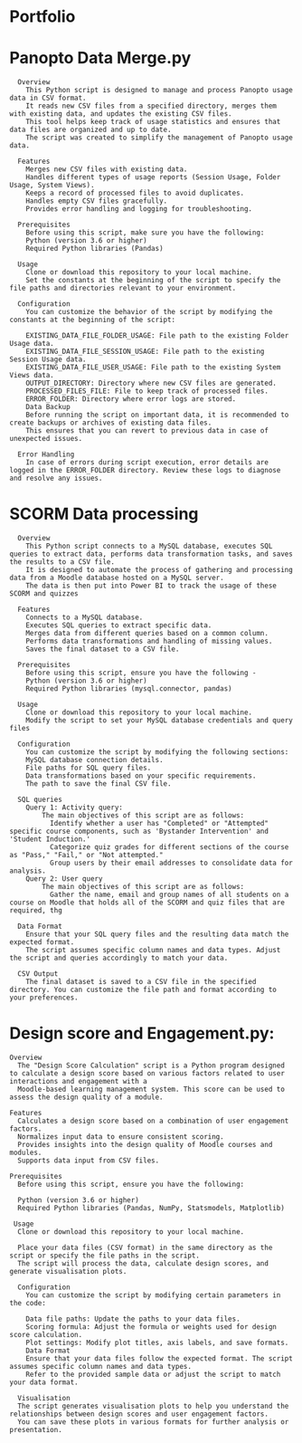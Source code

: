 # Portfolio
  # Panopto Data Merge.py
      Overview
        This Python script is designed to manage and process Panopto usage data in CSV format. 
        It reads new CSV files from a specified directory, merges them with existing data, and updates the existing CSV files. 
        This tool helps keep track of usage statistics and ensures that data files are organized and up to date.
        The script was created to simplify the management of Panopto usage data.
        
      Features
        Merges new CSV files with existing data.
        Handles different types of usage reports (Session Usage, Folder Usage, System Views).
        Keeps a record of processed files to avoid duplicates.
        Handles empty CSV files gracefully.
        Provides error handling and logging for troubleshooting.
        
      Prerequisites
        Before using this script, make sure you have the following:
        Python (version 3.6 or higher)
        Required Python libraries (Pandas)
        
      Usage
        Clone or download this repository to your local machine.
        Set the constants at the beginning of the script to specify the file paths and directories relevant to your environment.
      
      Configuration
        You can customize the behavior of the script by modifying the constants at the beginning of the script:
        
        EXISTING_DATA_FILE_FOLDER_USAGE: File path to the existing Folder Usage data.
        EXISTING_DATA_FILE_SESSION_USAGE: File path to the existing Session Usage data.
        EXISTING_DATA_FILE_USER_USAGE: File path to the existing System Views data.
        OUTPUT_DIRECTORY: Directory where new CSV files are generated.
        PROCESSED_FILES_FILE: File to keep track of processed files.
        ERROR_FOLDER: Directory where error logs are stored.
        Data Backup
        Before running the script on important data, it is recommended to create backups or archives of existing data files. 
        This ensures that you can revert to previous data in case of unexpected issues.
      
      Error Handling
        In case of errors during script execution, error details are logged in the ERROR_FOLDER directory. Review these logs to diagnose and resolve any issues.
  # SCORM Data processing
      Overview
        This Python script connects to a MySQL database, executes SQL queries to extract data, performs data transformation tasks, and saves the results to a CSV file. 
        It is designed to automate the process of gathering and processing data from a Moodle database hosted on a MySQL server.
        The data is then put into Power BI to track the usage of these SCORM and quizzes
        
      Features
        Connects to a MySQL database.
        Executes SQL queries to extract specific data.
        Merges data from different queries based on a common column.
        Performs data transformations and handling of missing values.
        Saves the final dataset to a CSV file.
        
      Prerequisites
        Before using this script, ensure you have the following - 
        Python (version 3.6 or higher)
        Required Python libraries (mysql.connector, pandas)
        
      Usage
        Clone or download this repository to your local machine.
        Modify the script to set your MySQL database credentials and query files

      Configuration
        You can customize the script by modifying the following sections:
        MySQL database connection details.
        File paths for SQL query files.
        Data transformations based on your specific requirements.
        The path to save the final CSV file.

      SQL queries
        Query 1: Activity query:
            The main objectives of this script are as follows:
              Identify whether a user has "Completed" or "Attempted" specific course components, such as 'Bystander Intervention' and 'Student Induction.'
              Categorize quiz grades for different sections of the course as "Pass," "Fail," or "Not attempted."
              Group users by their email addresses to consolidate data for analysis.
        Query 2: User query
            The main objectives of this script are as follows:
              Gather the name, email and group names of all students on a course on Moodle that holds all of the SCORM and quiz files that are required, thg

      Data Format
        Ensure that your SQL query files and the resulting data match the expected format. 
        The script assumes specific column names and data types. Adjust the script and queries accordingly to match your data.
        
      CSV Output
        The final dataset is saved to a CSV file in the specified directory. You can customize the file path and format according to your preferences.
      
  # Design score and Engagement.py:
    Overview
      The "Design Score Calculation" script is a Python program designed to calculate a design score based on various factors related to user interactions and engagement with a 
      Moodle-based learning management system. This score can be used to assess the design quality of a module. 
    
    Features
      Calculates a design score based on a combination of user engagement factors.
      Normalizes input data to ensure consistent scoring.
      Provides insights into the design quality of Moodle courses and modules.
      Supports data input from CSV files.
      
    Prerequisites
      Before using this script, ensure you have the following:
    
      Python (version 3.6 or higher)
      Required Python libraries (Pandas, NumPy, Statsmodels, Matplotlib)
      
     Usage
      Clone or download this repository to your local machine.
      
      Place your data files (CSV format) in the same directory as the script or specify the file paths in the script.
      The script will process the data, calculate design scores, and generate visualisation plots.
      
      Configuration
        You can customize the script by modifying certain parameters in the code:
      
        Data file paths: Update the paths to your data files.
        Scoring formula: Adjust the formula or weights used for design score calculation.
        Plot settings: Modify plot titles, axis labels, and save formats.
        Data Format
        Ensure that your data files follow the expected format. The script assumes specific column names and data types. 
        Refer to the provided sample data or adjust the script to match your data format.
      
      Visualisation
      The script generates visualisation plots to help you understand the relationships between design scores and user engagement factors. 
      You can save these plots in various formats for further analysis or presentation.

  
